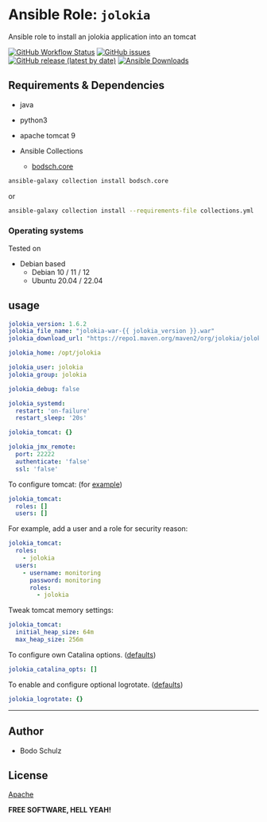 
# Ansible Role:  `jolokia`

Ansible role to install an jolokia application into an tomcat

[![GitHub Workflow Status](https://img.shields.io/github/actions/workflow/status/bodsch/ansible-jolokia/main.yml?branch=main)][ci]
[![GitHub issues](https://img.shields.io/github/issues/bodsch/ansible-jolokia)][issues]
[![GitHub release (latest by date)](https://img.shields.io/github/v/release/bodsch/ansible-jolokia)][releases]
[![Ansible Downloads](https://img.shields.io/ansible/role/d/bodsch/jolokia?logo=ansible)][galaxy]

[ci]: https://github.com/bodsch/ansible-jolokia/actions
[issues]: https://github.com/bodsch/ansible-jolokia/issues?q=is%3Aopen+is%3Aissue
[releases]: https://github.com/bodsch/ansible-jolokia/releases
[galaxy]: https://galaxy.ansible.com/ui/standalone/roles/bodsch/jolokia/



## Requirements & Dependencies

- java
- python3
- apache tomcat 9

- Ansible Collections
  - [bodsch.core](https://github.com/bodsch/ansible-collection-core)

```bash
ansible-galaxy collection install bodsch.core
```
or
```bash
ansible-galaxy collection install --requirements-file collections.yml
```


### Operating systems

Tested on

* Debian based
    - Debian 10 / 11 / 12
    - Ubuntu 20.04 / 22.04

## usage


```yaml
jolokia_version: 1.6.2
jolokia_file_name: "jolokia-war-{{ jolokia_version }}.war"
jolokia_download_url: "https://repo1.maven.org/maven2/org/jolokia/jolokia-war/{{ jolokia_version }}/{{ jolokia_file_name }}"

jolokia_home: /opt/jolokia

jolokia_user: jolokia
jolokia_group: jolokia

jolokia_debug: false

jolokia_systemd:
  restart: 'on-failure'
  restart_sleep: '20s'

jolokia_tomcat: {}

jolokia_jmx_remote:
  port: 22222
  authenticate: 'false'
  ssl: 'false'
```

To configure tomcat: (for [example](vars/main.yml))

```yaml
jolokia_tomcat:
  roles: []
  users: []
```

For example, add a user and a role for security reason:

```yaml
jolokia_tomcat:
  roles:
    - jolokia
  users:
    - username: monitoring
      password: monitoring
      roles:
        - jolokia
```

Tweak tomcat memory settings:

```yaml
jolokia_tomcat:
  initial_heap_size: 64m
  max_heap_size: 256m
```


To configure own Catalina options. ([defaults](defaults/main.yml))

```yaml
jolokia_catalina_opts: []
```


To enable and configure optional logrotate. ([defaults](defaults/main.yml))

```yaml
jolokia_logrotate: {}
```

---

## Author

- Bodo Schulz

## License

[Apache](LICENSE)

**FREE SOFTWARE, HELL YEAH!**
